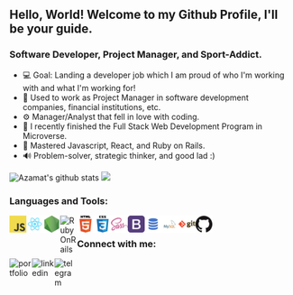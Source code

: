 ## Hello, World! Welcome to my Github Profile, I'll be your guide.

### Software Developer, Project Manager, and Sport-Addict.
- 💻 Goal: Landing a developer job which I am proud of who I'm working with and what I'm working for!
- 👔 Used to work as Project Manager in software development companies, financial institutions, etc.
- ⚙️ Manager/Analyst that fell in love with coding.
- 🔭 I recently finished the Full Stack Web Development Program in Microverse.
- 🌱 Mastered Javascript, React, and Ruby on Rails.
- 🔊 Problem-solver, strategic thinker, and good lad :)

![Azamat's github stats](https://github-readme-stats.vercel.app/api?username=bettercallazamat&show_icons=true&theme=radical)
<img src="https://github-readme-stats.vercel.app/api/top-langs/?username=bettercallazamat&layout=compact&theme=radical" />

### Languages and Tools:

<img align="left" alt="JavaScript" width="30px" src="https://raw.githubusercontent.com/github/explore/80688e429a7d4ef2fca1e82350fe8e3517d3494d/topics/javascript/javascript.png" />
<img align="left" alt="React" width="30px" src="https://raw.githubusercontent.com/github/explore/80688e429a7d4ef2fca1e82350fe8e3517d3494d/topics/react/react.png" />
<img align="left" alt="Node.js" width="30px" src="https://raw.githubusercontent.com/github/explore/80688e429a7d4ef2fca1e82350fe8e3517d3494d/topics/nodejs/nodejs.png" />
<img align="left" alt="RubyOnRails" width="30px" src="https://avatars.githubusercontent.com/u/4223" />
<img align="left" alt="HTML5" width="30px" src="https://raw.githubusercontent.com/github/explore/80688e429a7d4ef2fca1e82350fe8e3517d3494d/topics/html/html.png" />
<img align="left" alt="CSS3" width="30px" src="https://raw.githubusercontent.com/github/explore/80688e429a7d4ef2fca1e82350fe8e3517d3494d/topics/css/css.png" />
<img align="left" alt="Sass" width="30px" src="https://raw.githubusercontent.com/github/explore/80688e429a7d4ef2fca1e82350fe8e3517d3494d/topics/sass/sass.png" /><img align="left" alt="Bootstrap" width="30px" src="https://raw.githubusercontent.com/github/explore/80688e429a7d4ef2fca1e82350fe8e3517d3494d/topics/bootstrap/bootstrap.png" />
<img align="left" alt="SQL" width="30px" src="https://raw.githubusercontent.com/github/explore/80688e429a7d4ef2fca1e82350fe8e3517d3494d/topics/sql/sql.png" />
<img align="left" alt="MySQL" width="30px" src="https://raw.githubusercontent.com/github/explore/80688e429a7d4ef2fca1e82350fe8e3517d3494d/topics/mysql/mysql.png" />
<img align="left" alt="Git" width="30px" src="https://raw.githubusercontent.com/github/explore/80688e429a7d4ef2fca1e82350fe8e3517d3494d/topics/git/git.png" />
<img align="left" alt="GitHub" width="30px" src="https://raw.githubusercontent.com/github/explore/78df643247d429f6cc873026c0622819ad797942/topics/github/github.png" />
<br/>

### Connect with me:
[<img align="left" alt="portfolio" width="40px" color="white" src="https://mir-s3-cdn-cf.behance.net/project_modules/source/945b0225337909.563440870421b.png"/>](https://bettercallazamat.github.io/portfolio/)
[<img align="left" alt="linkedin" width="40px" src="https://upload.wikimedia.org/wikipedia/commons/thumb/c/ca/LinkedIn_logo_initials.png/768px-LinkedIn_logo_initials.png" />](https://www.linkedin.com/in/azamat-nuriddinov/)
[<img align="left" alt="telegram" width="40px" src="https://upload.wikimedia.org/wikipedia/commons/thumb/8/82/Telegram_logo.svg/1024px-Telegram_logo.svg.png" />](https://t.me/bettercallazamat)
<br/>
